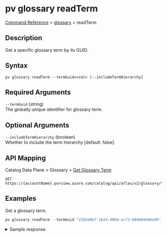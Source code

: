 # pv glossary readTerm
[Command Reference](../../../README.md#command-reference) > [glossary](./main.md) > readTerm

## Description
Get a specific glossary term by its GUID.

## Syntax
```
pv glossary readTerm --termGuid=<val> [--includeTermHierarchy]
```

## Required Arguments
`--termGuid` (string)  
The globally unique identifier for glossary term.

## Optional Arguments
`--includeTermHierarchy` (boolean)  
Whether to include the term hierarchy [default: false].

## API Mapping
Catalog Data Plane > Glossary > [Get Glossary Term](https://docs.microsoft.com/en-us/rest/api/purview/catalogdataplane/glossary/get-glossary-term)
```
GET https://{accountName}.purview.azure.com/catalog/api/atlas/v2/glossary/term/{termGuid}
```

## Examples
Get a glossary term.
```powershell
pv glossary readTerm --termGuid "21b5e0b7-1b24-4804-ac73-089004d46e95"
```

<details><summary>Sample response.</summary>
<p>

```json
{
    "abbreviation": "AMH",
    "anchor": {
        "glossaryGuid": "f2307f48-5834-4709-be85-02f3aea5d149",
        "relationGuid": "5a1caddc-5401-4b9f-96b1-6f87b9e8583e"
    },
    "createTime": 1642161716110,
    "createdBy": "d8a669d2-5a08-4fb6-b169-0ba162ae7fbd",
    "guid": "21b5e0b7-1b24-4804-ac73-089004d46e95",
    "lastModifiedTS": "1",
    "longDescription": "An adjustment is applied so that overlapping time is not double-counted when a person has overlapping meeting hours. For example, a person with non-declined meeting requests from 2:00 to 3:00 PM and 2:30 to 3:30 PM would yield 1.5 adjusted meeting hours.",
    "name": "Workplace Analytics_Adjusted meeting hours",
    "qualifiedName": "Workplace Analytics_Adjusted meeting hours@Glossary",
    "resources": [
        {
            "displayName": "Workspace Analytics",
            "url": "https://docs.microsoft.com/en-us/workplace-analytics/use/glossary"
        }
    ],
    "status": "Draft",
    "updateTime": 1642161716110,
    "updatedBy": "d8a669d2-5a08-4fb6-b169-0ba162ae7fbd"
}
```
</p>
</details>